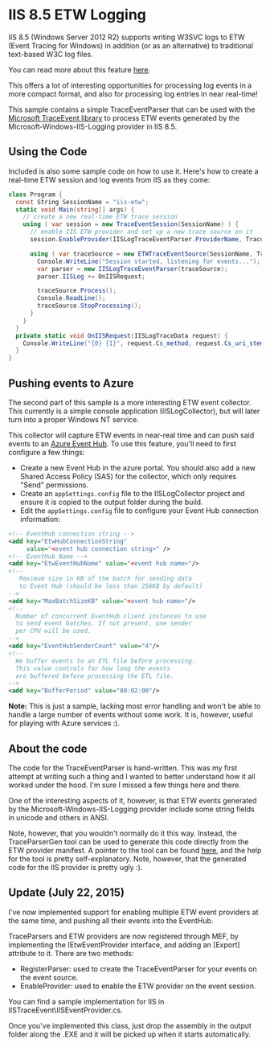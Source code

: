# IIS 8.5 ETW Logging

IIS 8.5 (Windows Server 2012 R2) supports writing W3SVC logs to ETW (Event Tracing for Windows) in addition (or as an alternative) to traditional text-based W3C log files.

You can read more about this feature [here](http://www.iis.net/learn/get-started/whats-new-in-iis-85/logging-to-etw-in-iis-85).

This offers a lot of interesting opportunities for processing log events in a more compact format, and also for processing log entries in near real-time!

This sample contains a simple TraceEventParser that can be used with the [Microsoft TraceEvent library](https://www.nuget.org/packages/Microsoft.Diagnostics.Tracing.TraceEvent) to process ETW events generated by the Microsoft-Windows-IIS-Logging provider in IIS 8.5.

## Using the Code
Included is also some sample code on how to use it. Here's how to create a real-time ETW session and log events from IIS as they come:


```C#
class Program {
  const String SessionName = "iis-etw";
  static void Main(string[] args) {
    // create a new real-time ETW trace session
    using ( var session = new TraceEventSession(SessionName) ) {
      // enable IIS ETW provider and set up a new trace source on it
      session.EnableProvider(IISLogTraceEventParser.ProviderName, TraceEventLevel.Verbose);

      using ( var traceSource = new ETWTraceEventSource(SessionName, TraceEventSourceType.Session) ) {
        Console.WriteLine("Session started, listening for events...");
        var parser = new IISLogTraceEventParser(traceSource);
        parser.IISLog += OnIISRequest;

        traceSource.Process();
        Console.ReadLine();
        traceSource.StopProcessing();
      }
    }
  }
  private static void OnIISRequest(IISLogTraceData request) {
    Console.WriteLine("{0} {1}", request.Cs_method, request.Cs_uri_stem);
  }
}
```

## Pushing events to Azure
The second part of this sample is a more interesting ETW event collector. This currently is a simple console application (IISLogCollector), but will later turn into a proper Windows NT service.

This collector will capture ETW events in near-real time and can push said events to an [Azure Event Hub](http://azure.microsoft.com/en-us/services/event-hubs/). To use this feature, you'll need to first configure a few things:

* Create a new Event Hub in the azure portal. You should also add a new Shared Access Policy (SAS) for the collector, which only requires "Send" permissions.
* Create an `appSettings.config` file to the IISLogCollector project and ensure it is copied to the output folder during the build.
* Edit the `appSettings.config` file to configure your Event Hub connection information:

```XML
<!-- EventHub connection string -->
<add key="EtwHubConnectionString"
     value="<event hub connection string>" />
<!-- EventHub Name -->
<add key="EtwEventHubName" value="<event hub name>"/>
<!-- 
   Maximum size in KB of the batch for sending data 
   to Event Hub (should be less than 256KB by default)
-->
<add key="MaxBatchSizeKB" value="<event hub name>"/>
<!--
  Number of concurrent EventHub client instances to use
  to send event batches. If not present, one sender
  per CPU will be used.
-->
<add key="EventHubSenderCount" value="4"/>
<!--
  We buffer events to an ETL file before processing.
  This value controls for how long the events
  are buffered before processing the ETL file.
-->
<add key="BufferPeriod" value="00:02:00"/>
```

**Note:** This is just a sample, lacking most error handling and won't be able to handle a large number of events without some work. It is, however, useful for playing with Azure services :).

## About the code
The code for the TraceEventParser is hand-written. This was my first attempt at writing such a thing and I wanted to better understand how it all worked under the hood. I'm sure I missed a few things here and there.

One of the interesting aspects of it, however, is that ETW events generated by the Microsoft-Windows-IIS-Logging provider include some string fields in unicode and others in ANSI.

Note, however, that you wouldn't normally do it this way. Instead, the TraceParserGen tool can be used to generate this code directly from the ETW provider manifest. A pointer to the tool can be found [here](http://blogs.msdn.com/b/vancem/archive/2013/08/15/traceevent-etw-library-published-as-a-nuget-package.aspx#10473283), and the help for the tool is pretty self-explanatory. Note, however, that the generated code for the IIS provider is pretty ugly :).

## Update (July 22, 2015)
I've now implemented support for enabling multiple ETW event providers at the same time, and pushing all their events into the EventHub.

TraceParsers and ETW providers are now registered through MEF, by implementing the IEtwEventProvider interface, and adding an [Export] attribute to it. There are two methods:

* RegisterParser: used to create the TraceEventParser for your events on the event source.
* EnableProvider: used to enable the ETW provider on the event session.

You can find a sample implementation for IIS in IISTraceEvent\IISEventProvider.cs.

Once you've implemented this class, just drop the assembly in the output folder along the .EXE and it will be picked up when it starts automatically.
